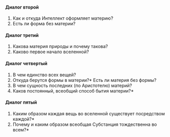 #### Диалог второй
1. Как и откуда Интеллект оформляет материю?
2. Есть ли форма без материи?
#### Диалог третий
1. Какова материя природы и почему такова?
2. Каково первое начало вселенной?
#### Диалог четвертый
1. В чем единство всех вещей?
2. Откуда берутся формы в материи?* Есть ли материя без формы?
3. В чем сущность последних (по Аристотелю) материй?
4. Каков постоянный, всеобщий способ бытия материи?*
#### Диалог пятый
1. Каким образом каждая вещь во вселенной существует посредством каждой?*
2. Почему и каким образом всеобщая Субстанция тождественна во всем?*
